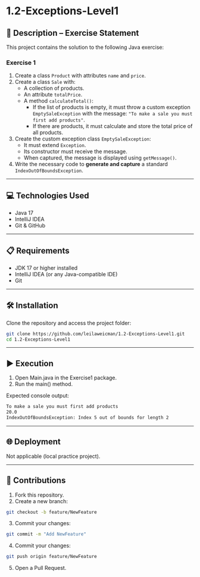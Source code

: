 # 1.2-Exceptions-Level1

## 📄 Description – Exercise Statement

This project contains the solution to the following Java exercise:

### Exercise 1
1. Create a class `Product` with attributes `name` and `price`.
2. Create a class `Sale` with:
   - A collection of products.
   - An attribute `totalPrice`.
   - A method `calculateTotal()`:
     - If the list of products is empty, it must throw a custom exception `EmptySaleException` with the message:
       `"To make a sale you must first add products"`.
     - If there are products, it must calculate and store the total price of all products.
3. Create the custom exception class `EmptySaleException`:
   - It must extend `Exception`.
   - Its constructor must receive the message.
   - When captured, the message is displayed using `getMessage()`.
4. Write the necessary code to **generate and capture** a standard `IndexOutOfBoundsException`.

---

## 💻 Technologies Used
- Java 17  
- IntelliJ IDEA  
- Git & GitHub  

---

## 📋 Requirements
- JDK 17 or higher installed  
- IntelliJ IDEA (or any Java-compatible IDE)  
- Git  

---

## 🛠️ Installation
Clone the repository and access the project folder:

```sh
git clone https://github.com/leilaweicman/1.2-Exceptions-Level1.git
cd 1.2-Exceptions-Level1
```

---

## ▶️ Execution
1. Open Main.java in the Exercise1 package.
2. Run the main() method.

Expected console output:

```sh
To make a sale you must first add products
20.0
IndexOutOfBoundsException: Index 5 out of bounds for length 2
```

---

## 🌐 Deployment
Not applicable (local practice project).


---

## 🤝 Contributions

1. Fork this repository.
2. Create a new branch:
```sh
git checkout -b feature/NewFeature
```
3. Commit your changes:
```sh
git commit -m "Add NewFeature"
```
4. Commit your changes:
```sh
git push origin feature/NewFeature
```
5. Open a Pull Request.
